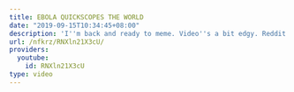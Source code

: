 ```yaml
---
title: EBOLA QUICKSCOPES THE WORLD
date: "2019-09-15T10:34:45+08:00"
description: 'I''m back and ready to meme. Video''s a bit edgy. Reddit thread: http://www.reddit.com/r/montageparodies/comments/2dspc5/ebola_quickscopes_the_world/'
url: /nfkrz/RNXln21X3cU/
providers:
  youtube:
    id: RNXln21X3cU
type: video
---
```

